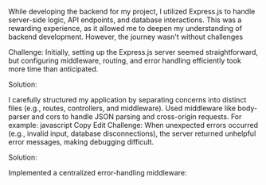 While developing the backend for my project, I utilized Express.js to handle server-side logic, API endpoints, and database interactions. This was a rewarding experience, as it allowed me to deepen my understanding of backend development. However, the journey wasn't without challenges


Challenge:
Initially, setting up the Express.js server seemed straightforward, but configuring middleware, routing, and error handling efficiently took more time than anticipated.

Solution:

I carefully structured my application by separating concerns into distinct files (e.g., routes, controllers, and middleware).
Used middleware like body-parser and cors to handle JSON parsing and cross-origin requests. For example:
javascript
Copy
Edit
Challenge:
When unexpected errors occurred (e.g., invalid input, database disconnections), the server returned unhelpful error messages, making debugging difficult.

Solution:

Implemented a centralized error-handling middleware:

